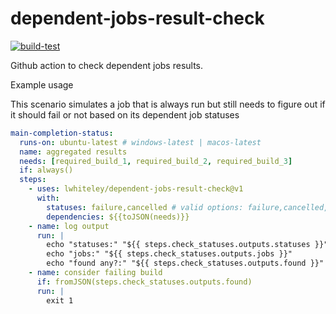 # dependent-jobs-result-check

[![build-test](https://github.com/lwhiteley/dependent-jobs-result-check/actions/workflows/test.yml/badge.svg)](https://github.com/lwhiteley/dependent-jobs-result-check/actions/workflows/test.yml)

Github action to check dependent jobs results.

Example usage

This scenario simulates a job that is always run but still needs to figure out if it should fail or not based on its dependent job statuses

```yaml
main-completion-status:
  runs-on: ubuntu-latest # windows-latest | macos-latest
  name: aggregated results
  needs: [required_build_1, required_build_2, required_build_3]
  if: always()
  steps:
    - uses: lwhiteley/dependent-jobs-result-check@v1
      with:
        statuses: failure,cancelled # valid options: failure,cancelled,skipped,success
        dependencies: ${{toJSON(needs)}}
    - name: log output
      run: |
        echo "statuses:" "${{ steps.check_statuses.outputs.statuses }}"
        echo "jobs:" "${{ steps.check_statuses.outputs.jobs }}"
        echo "found any?:" "${{ steps.check_statuses.outputs.found }}"
    - name: consider failing build
      if: fromJSON(steps.check_statuses.outputs.found)
      run: |
        exit 1
```
